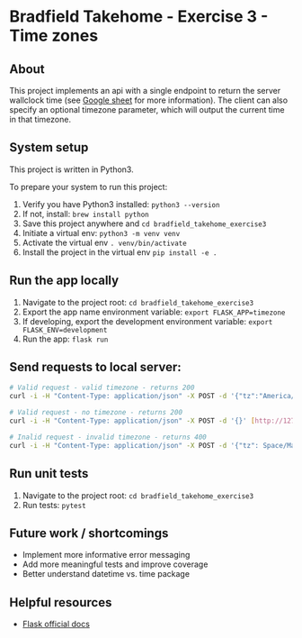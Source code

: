 # Bradfield Takehome - Exercise 3 - Time zones

## About
This project implements an api with a single endpoint to return the 
server wallclock time (see [Google sheet](https://docs.google.com/document/d/1F-eGgUg6_c0UZuk0HssdgZLyPe9k1zeEeCdCs-tGaWA/edit?usp=sharing) for more information). The client
can also specify an optional timezone parameter, which will output 
the current time in that timezone. 

## System setup 
This project is written in Python3.

To prepare your system to run this project:

1. Verify you have Python3 installed: `python3 --version`
2. If not, install: `brew install python` 
3. Save this project anywhere and `cd bradfield_takehome_exercise3`
4. Initiate a virtual env: `python3 -m venv venv`
2. Activate the virtual env `. venv/bin/activate`
4. Install the project in the virtual env `pip install -e .`


## Run the app locally

1. Navigate to the project root: `cd bradfield_takehome_exercise3`
2. Export the app name environment variable: `export FLASK_APP=timezone`
3. If developing, export the development environment variable: `export FLASK_ENV=development`
4. Run the app: `flask run`

## Send requests to local server:

```bash
# Valid request - valid timezone - returns 200
curl -i -H "Content-Type: application/json" -X POST -d '{"tz":"America/Los_Angeles"}' [http://127.0.0.1:5000]/wallclock/api/v1.0/time

# Valid request - no timezone - returns 200 
curl -i -H "Content-Type: application/json" -X POST -d '{}' [http://127.0.0.1:5000]/wallclock/api/v1.0/time

# Inalid request - invalid timezone - returns 400 
curl -i -H "Content-Type: application/json" -X POST -d '{"tz": Space/Mars}' [http://127.0.0.1:5000]/wallclock/api/v1.0/time

```

## Run unit tests

1. Navigate to the project root: `cd bradfield_takehome_exercise3`
2. Run tests: `pytest` 

## Future work / shortcomings 
* Implement more informative error messaging
* Add more meaningful tests and improve coverage
* Better understand datetime vs. time package

## Helpful resources 
* [Flask official docs](https://flask.palletsprojects.com/en/1.1.x/)

